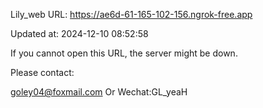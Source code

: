 Lily_web URL: https://ae6d-61-165-102-156.ngrok-free.app

Updated at: 2024-12-10 08:52:58

If you cannot open this URL, the server might be down.

Please contact: 

goley04@foxmail.com Or Wechat:GL_yeaH
